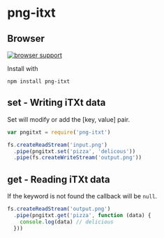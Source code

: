 # png-itxt 

Browser 
------------
[![browser support](https://ci.testling.com/briancullen/png-itxt.png)](https://ci.testling.com/briancullen/png-itxt)


Install with
```
npm install png-itxt
```

## set - Writing iTXt data

Set will modify or add the [key, value] pair.

```js
var pngitxt = require('png-itxt')

fs.createReadStream('input.png')
  .pipe(pngitxt.set('pizza', 'delicous'))
  .pipe(fs.createWriteStream('output.png'))
```

## get - Reading iTXt data

If the keyword is not found the callback will be `null`.

```js
fs.createReadStream('output.png')
  .pipe(pngitxt.get('pizza', function (data) {
    console.log(data) // delicious
  }))
```